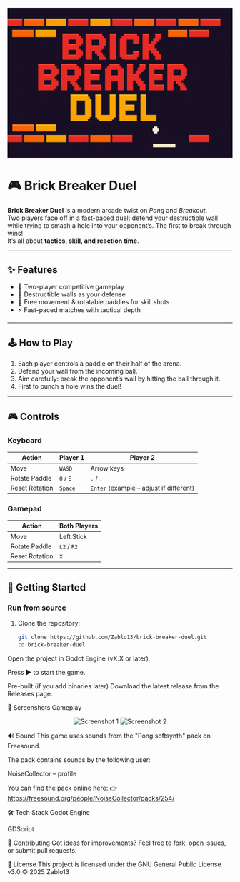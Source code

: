<p align="center">
  <img src="screenshots/banner.png" alt="Brick Breaker Duel" width="600"/>
</p>

# 🎮 Brick Breaker Duel

**Brick Breaker Duel** is a modern arcade twist on *Pong* and *Breakout*.  
Two players face off in a fast-paced duel: defend your destructible wall while trying to smash a hole into your opponent’s. The first to break through wins!  
It’s all about **tactics, skill, and reaction time**.

---

## ✨ Features
- 🏓 Two-player competitive gameplay  
- 🧱 Destructible walls as your defense  
- 🔄 Free movement & rotatable paddles for skill shots  
- ⚡ Fast-paced matches with tactical depth  

---

## 🕹️ How to Play
1. Each player controls a paddle on their half of the arena.  
2. Defend your wall from the incoming ball.  
3. Aim carefully: break the opponent’s wall by hitting the ball through it.  
4. First to punch a hole wins the duel!  

---

## 🎮 Controls

### Keyboard
| Action            | Player 1   | Player 2   |
|-------------------|------------|------------|
| Move              | `WASD`     | Arrow keys |
| Rotate Paddle     | `Q` / `E`  | `,` / `.`  |
| Reset Rotation    | `Space`    | `Enter` (example – adjust if different) |

### Gamepad
| Action            | Both Players |
|-------------------|--------------|
| Move              | Left Stick   |
| Rotate Paddle     | `L2` / `R2`  |
| Reset Rotation    | `X`          |

---

## 🚀 Getting Started
### Run from source
1. Clone the repository:
   ```bash
   git clone https://github.com/Zablo13/brick-breaker-duel.git
   cd brick-breaker-duel
Open the project in Godot Engine (vX.X or later).

Press ▶️ to start the game.

Pre-built (if you add binaries later)
Download the latest release from the Releases page.

📸 Screenshots
Gameplay
<p align="center"> <img src="screenshots/BB1.PNG" alt="Screenshot 1" width="400"/> <img src="screenshots/2.PNG" alt="Screenshot 2" width="400"/> </p>
🔊 Sound
This game uses sounds from the "Pong softsynth" pack on Freesound.

The pack contains sounds by the following user:

NoiseCollector – profile

You can find the pack online here:
👉 https://freesound.org/people/NoiseCollector/packs/254/

🛠️ Tech Stack
Godot Engine

GDScript

🤝 Contributing
Got ideas for improvements? Feel free to fork, open issues, or submit pull requests.

📜 License
This project is licensed under the
GNU General Public License v3.0 © 2025 Zablo13